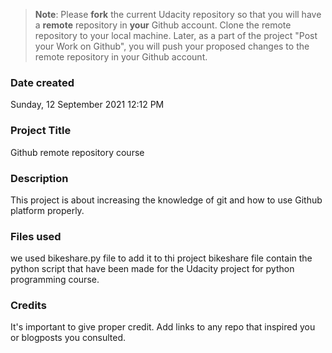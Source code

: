 >**Note**: Please **fork** the current Udacity repository so that you will have a **remote** repository in **your** Github account. Clone the remote repository to your local machine. Later, as a part of the project "Post your Work on Github", you will push your proposed changes to the remote repository in your Github account.

### Date created
Sunday, 12 September 2021 12:12 PM


### Project Title
Github remote repository course

### Description
This project is about increasing the knowledge of git and how to use Github platform properly.

### Files used
we used bikeshare.py file to add it to thi project
bikeshare file contain the python script that have been made for the Udacity project for python programming course.

### Credits
It's important to give proper credit. Add links to any repo that inspired you or blogposts you consulted.

